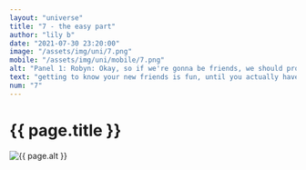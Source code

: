 ```yaml
--- 
layout: "universe" 
title: "7 - the easy part" 
author: "lily b" 
date: "2021-07-30 23:20:00" 
image: "/assets/img/uni/7.png" 
mobile: "/assets/img/uni/mobile/7.png"
alt: "Panel 1: Robyn: Okay, so if we're gonna be friends, we should probably know each other's names. | Panel 2: Zack: Oh yeah, good point. I'm Zack! / Robyn: Robyn. / Luna: Um... My name is Luna. | Panel 3: [looking at each other] | Panel 4: Zack: So what now? [Robyn and Luna shrug]" 
text: "getting to know your new friends is fun, until you actually have to do something to get to know each other"
num: "7" 
--- 
```

 
<h1>{{ page.title }}</h1> 

<picture>
    <source media="all and (orientation: landscape)" srcset="{{ site.baseurl }}{{ page.image }}">
    <source media="all and (orientation: portrait)" srcset="{{ site.baseurl }}{{ page.mobile }}">
    <img src="{{ site.baseurl }}{{ page.image }}" alt="{{ page.alt }}" title="{{ page.text }}">
</picture>